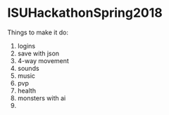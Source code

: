 # ISUHackathonSpring2018

Things to make it do:

1. logins
2. save with json
3. 4-way movement
4. sounds
5. music
6. pvp
7. health
8. monsters with ai
9. 
